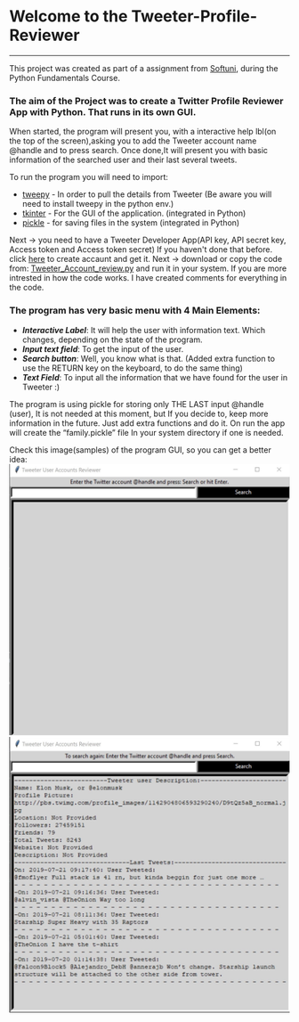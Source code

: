 # Welcome to the Tweeter-Profile-Reviewer

***
This project was created as part of a assignment from [Softuni](https://softuni.bg/), during the Python Fundamentals Course.


### The aim of the Project was to create a Twitter Profile Reviewer App with Python. That runs in its own GUI.
When started, the program will present you, with a interactive help lbl(on the top of the screen),asking you to add the Tweeter account name @handle and to press search.
Once done,It will present you with basic information of the searched user and their last several tweets.

To run the program you will need to import:
- [tweepy](https://www.tweepy.org/) - In order to pull the details from Tweeter (Be aware you will need to install tweepy in the python env.)
- [tkinter](https://wiki.python.org/moin/TkInter) - For the GUI of the application. (integrated in Python)
- [pickle](https://docs.python.org/3/library/pickle.html) - for saving files in the system (integrated in Python)

Next -> you need to have a Tweeter Developer App(API key, API secret key, Access token and Access token secret)
If you haven't done that before. click [here](https://developer.twitter.com/en/apps) to create accaunt and get it.
Next -> download or copy the code from: [Tweeter_Account_review.py](https://github.com/SimeonTsvetanov/Mini-Projects-Learning-Python/blob/master/Tweeter-Profile-Scraper/Tweeter_Account_review.py)
and run it in your system.
If you are more intrested in how the code works. I have created comments for everything in the code.

### The program has very basic menu with 4 Main Elements: ###
- ***Interactive Label***: It will help the user with information text. Which changes, depending on the state of the program.
- ***Input text field***: To get the input of the user.
- ***Search button***: Well, you know what is that. (Added extra function to use the RETURN key on the keyboard, to do the same thing)
- ***Text Field***: To input all the information that we have found for the user in Tweeter :) 

The program is using pickle for storing only THE LAST input @handle (user), It is not needed at this moment, but If you decide to, keep more information in the future. Just add extra functions and do it. On run the app will create the “family.pickle” file In your system directory if one is needed. 

Check this image(samples) of the program GUI, so you can get a better idea:
![first-picture](https://github.com/SimeonTsvetanov/Mini-Projects-Learning-Python/blob/master/Tweeter-Profile-Scraper/TPS01.jpg)
![second-picture](https://github.com/SimeonTsvetanov/Mini-Projects-Learning-Python/blob/master/Tweeter-Profile-Scraper/TPS02.jpg)
